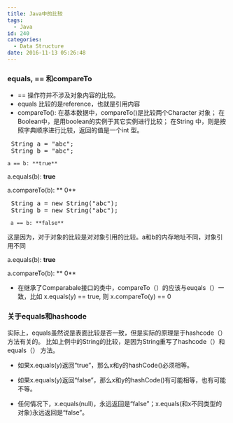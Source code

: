 ```yaml
---
title: Java中的比较
tags:
  - Java
id: 240
categories:
  - Data Structure
date: 2016-11-13 05:26:48
---
```


### equals, == 和compareTo

*   == 操作符并不涉及对象内容的比较。
*   equals 比较的是reference，也就是引用内容
*   compareTo():
在基本数据中，compareTo()是比较两个Character 对象；
在 Boolean中，是用boolean的实例于其它实例进行比较；
在String 中，则是按照字典顺序进行比较，返回的值是一个int 型。

<pre class="editor-colors lang-text"><div class="line"><span class="text plain"><span>&nbsp;</span><span class="meta paragraph text"><span>String&nbsp;a&nbsp;=&nbsp;&quot;abc&quot;;</span></span></span></div><div class="line"><span class="text plain"><span class="meta paragraph text"><span>&nbsp;String&nbsp;b&nbsp;=&nbsp;&quot;abc&quot;;</span></span></span></div></pre>

    a == b: **true**

a.equals(b): **true**

a.compareTo(b): ** 0**

<pre class="editor-colors lang-text"><div class="line"><span class="text plain"><span>&nbsp;</span><span class="meta paragraph text"><span>String&nbsp;a&nbsp;=&nbsp;new&nbsp;String(&quot;abc&quot;);</span></span></span></div><div class="line"><span class="text plain"><span class="meta paragraph text"><span>&nbsp;String&nbsp;b&nbsp;=&nbsp;new&nbsp;String(&quot;abc&quot;);</span></span></span></div></pre>

     a == b: **false**
 这是因为，对于对象的比较是对对象引用的比较。a和b的内存地址不同，对象引用不同

 a.equals(b): **true**

 a.compareTo(b): ** 0**

*   在继承了Comparabale接口的类中，compareTo（）的应该与euqals（）一致，比如 x.equals(y) == true, 则
  x.compareTo(y) == 0

### 关于equals和hashcode

实际上，equals虽然说是表面比较是否一致，但是实际的原理是于hashcode（）方法有关的。
比如上例中的String的比较，是因为String重写了hashcode（）和equals（）
方法。

*   如果x.equals(y)返回“true”，那么x和y的hashCode()必须相等。

*   如果x.equals(y)返回“false”，那么x和y的hashCode()有可能相等，也有可能不等。

*   任何情况下，x.equals(null)，永远返回是“false”；x.equals(和x不同类型的对象)永远返回是“false”。